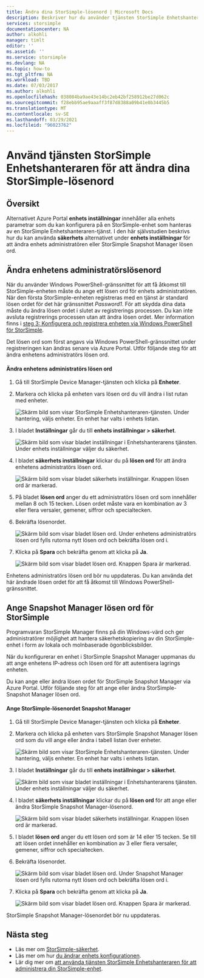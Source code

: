 ```yaml
---
title: Ändra dina StorSimple-lösenord | Microsoft Docs
description: Beskriver hur du använder tjänsten StorSimple Enhetshanteraren för att ändra lösen ord för StorSimple Snapshot Manager och enhets administratör.
services: storsimple
documentationcenter: NA
author: alkohli
manager: timlt
editor: ''
ms.assetid: ''
ms.service: storsimple
ms.devlang: NA
ms.topic: how-to
ms.tgt_pltfrm: NA
ms.workload: TBD
ms.date: 07/03/2017
ms.author: alkohli
ms.openlocfilehash: 038084ba9ae43e14bc2eb42bf258912be27d062c
ms.sourcegitcommit: f28ebb95ae9aaaff3f87d8388a09b41e0b3445b5
ms.translationtype: MT
ms.contentlocale: sv-SE
ms.lasthandoff: 03/29/2021
ms.locfileid: "96023762"
---
```

# <a name="use-the-storsimple-device-manager-service-to-change-your-storsimple-passwords"></a>Använd tjänsten StorSimple Enhetshanteraren för att ändra dina StorSimple-lösenord

## <a name="overview"></a>Översikt
Alternativet Azure Portal **enhets inställningar** innehåller alla enhets parametrar som du kan konfigurera på en StorSimple-enhet som hanteras av en StorSimple Enhetshanteraren-tjänst. I den här självstudien beskrivs hur du kan använda **säkerhets** alternativet under **enhets inställningar** för att ändra enhets administratören eller StorSimple Snapshot Manager lösen ord.

## <a name="change-the-device-administrator-password"></a>Ändra enhetens administratörslösenord
När du använder Windows PowerShell-gränssnittet för att få åtkomst till StorSimple-enheten måste du ange ett lösen ord för enhets administratören. När den första StorSimple-enheten registreras med en tjänst är standard lösen ordet för det här gränssnittet *Password1*. För att skydda dina data måste du ändra lösen ordet i slutet av registrerings processen. Du kan inte avsluta registrerings processen utan att ändra lösen ordet. Mer information finns i [steg 3: Konfigurera och registrera enheten via Windows PowerShell för StorSimple](storsimple-8000-deployment-walkthrough-u2.md#step-3-configure-and-register-the-device-through-windows-powershell-for-storsimple).

Det lösen ord som först angavs via Windows PowerShell-gränssnittet under registreringen kan ändras senare via Azure Portal. Utför följande steg för att ändra enhetens administratörs lösen ord.

#### <a name="to-change-the-device-administrator-password"></a>Ändra enhetens administratörs lösen ord
1. Gå till StorSimple Device Manager-tjänsten och klicka på **Enheter**.

2. Markera och klicka på enheten vars lösen ord du vill ändra i list rutan med enheter.

    ![Skärm bild som visar StorSimple Enhetshanteraren-tjänsten. Under hantering, väljs enheter. En enhet har valts i enhets listan.](./media/storsimple-8000-change-passwords/changepwd1.png)

3. I bladet **Inställningar** går du till **enhets inställningar > säkerhet**.

    ![Skärm bild som visar bladet inställningar i Enhetshanterarens tjänsten. Under enhets inställningar väljer du säkerhet.](./media/storsimple-8000-change-passwords/changepwd2.png)

4. I bladet **säkerhets inställningar** klickar du på **lösen ord** för att ändra enhetens administratörs lösen ord.

    ![Skärm bild som visar bladet säkerhets inställningar. Knappen lösen ord är markerad.](./media/storsimple-8000-change-passwords/changepwd3.png)

5. På bladet **lösen ord** anger du ett administratörs lösen ord som innehåller mellan 8 och 15 tecken. Lösen ordet måste vara en kombination av 3 eller flera versaler, gemener, siffror och specialtecken.

6. Bekräfta lösenordet.

    ![Skärm bild som visar bladet lösen ord. Under enhetens administratörs lösen ord fylls rutorna nytt lösen ord och bekräfta lösen ord i.](./media/storsimple-8000-change-passwords/changepwd4.png)

7. Klicka på **Spara** och bekräfta genom att klicka på **Ja**.

    ![Skärm bild som visar bladet lösen ord. Knappen Spara är markerad.](./media/storsimple-8000-change-passwords/changepwd6.png)

Enhetens administratörs lösen ord bör nu uppdateras. Du kan använda det här ändrade lösen ordet för att få åtkomst till Windows PowerShell-gränssnittet.

## <a name="set-the-storsimple-snapshot-manager-password"></a>Ange Snapshot Manager lösen ord för StorSimple
Programvaran StorSimple Manager finns på din Windows-värd och ger administratörer möjlighet att hantera säkerhetskopiering av din StorSimple-enhet i form av lokala och molnbaserade ögonblicksbilder.

När du konfigurerar en enhet i StorSimple Snapshot Manager uppmanas du att ange enhetens IP-adress och lösen ord för att autentisera lagrings enheten.

Du kan ange eller ändra lösen ordet för StorSimple Snapshot Manager via Azure Portal. Utför följande steg för att ange eller ändra StorSimple-Snapshot Manager lösen ord.

#### <a name="to-set-the-storsimple-snapshot-manager-password"></a>Ange StorSimple-lösenordet Snapshot Manager
1. Gå till StorSimple Device Manager-tjänsten och klicka på **Enheter**.

2. Markera och klicka på enheten vars StorSimple Snapshot Manager lösen ord som du vill ange eller ändra i tabell listan över enheter.

     ![Skärm bild som visar StorSimple Enhetshanteraren-tjänsten. Under hantering, väljs enheter. En enhet har valts i enhets listan.](./media/storsimple-8000-change-passwords/changepwd1.png)

3. I bladet **Inställningar** går du till **enhets inställningar > säkerhet**.

     ![Skärm bild som visar bladet inställningar i Enhetshanterarens tjänsten. Under enhets inställningar väljer du säkerhet.](./media/storsimple-8000-change-passwords/changepwd2.png)

4. I bladet **säkerhets inställningar** klickar du på **lösen ord** för att ange eller ändra StorSimple Snapshot Manager-lösenord.

     ![Skärm bild som visar bladet säkerhets inställningar. Knappen lösen ord är markerad.](./media/storsimple-8000-change-passwords/changepwd3.png) 

5. I bladet **lösen ord** anger du ett lösen ord som är 14 eller 15 tecken. Se till att lösen ordet innehåller en kombination av 3 eller flera versaler, gemener, siffror och specialtecken.

6. Bekräfta lösenordet.

     ![Skärm bild som visar bladet lösen ord. Under Snapshot Manager lösen ord fylls rutorna nytt lösen ord och bekräfta lösen ord i.](./media/storsimple-8000-change-passwords/changepwd5.png)

7. Klicka på **Spara** och bekräfta genom att klicka på **Ja**.

     ![Skärm bild som visar bladet lösen ord. Knappen Spara är markerad.](./media/storsimple-8000-change-passwords/changepwd6.png)

StorSimple Snapshot Manager-lösenordet bör nu uppdateras.

## <a name="next-steps"></a>Nästa steg
* Läs mer om [StorSimple-säkerhet](storsimple-8000-security.md).
* Läs mer om hur [du ändrar enhets konfigurationen](storsimple-8000-modify-device-config.md).
* Lär dig mer om [att använda tjänsten StorSimple Enhetshanteraren för att administrera din StorSimple-enhet](storsimple-8000-manager-service-administration.md).

